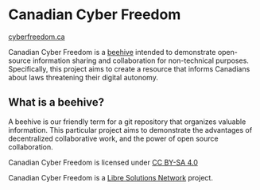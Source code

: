 # Canadian Cyber Freedom

[cyberfreedom.ca](https://cyberfreedom.ca)

Canadian Cyber Freedom is a [beehive](https://libresolutions.network/operations/beehive/) intended to demonstrate open-source information sharing and collaboration for non-technical purposes. Specifically, this project aims to create a resource that informs Canadians about laws threatening their digital autonomy.

## What is a beehive?

A beehive is our friendly term for a git repository that organizes valuable information. This particular project aims to demonstrate the advantages of decentralized collaborative work, and the power of open source collaboration.

Canadian Cyber Freedom is licensed under [CC BY-SA 4.0](http://creativecommons.org/licenses/by-sa/4.0/?ref=chooser-v1) 

Canadian Cyber Freedom is a [Libre Solutions Network](https://libresolutions.network/) project.
